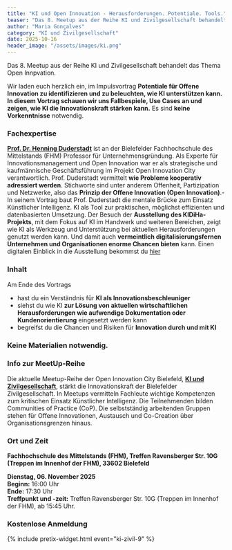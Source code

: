 ```yaml
---
title: "KI und Open Innovation - Herausforderungen. Potentiale. Tools."
teaser: "Das 8. Meetup aus der Reihe KI und Zivilgesellschaft behandelt das Thema Open Innovation."
author: "Maria Gonçalves"
category: "KI und Zivilgesellschaft"
date: 2025-10-16
header_image: "/assets/images/ki.png"
---
```


Das 8. Meetup aus der Reihe KI und Zivilgesellschaft behandelt das Thema Open Innpvation. 

Wir laden euch herzlich ein, im Impulsvortrag **Potentiale für Offene Innovation zu identifizieren und zu beleuchten, wie KI unterstützen kann.**
**In diesem Vortrag schauen wir uns Fallbespiele, Use Cases an und zeigen, wie KI die Innovationskraft stärken kann.** 
Es sind **keine Vorkenntnisse** notwendig.

### Fachexpertise
**[Prof. Dr. Henning Duderstadt](https://www.linkedin.com/in/henning-duderstadt/)** ist an der Bielefelder Fachhochschule des Mittelstands (FHM) Professor für Unternehmensgründung. Als Experte für Innovationsmanagement und Open Innovation war er als strategische und kaufmännische Geschäftsführung im Projekt Open Innovation City verantwortlich. 
Prof. Duderstadt vermittelt **wie Probleme kooperativ adressiert werden**. Stichworte sind unter anderem Offenheit, Partizipation und Netzwerke, also das **Prinzip der Offene Innovation (Open Innovation)**.- In seinem Vortrag baut Prof. Duderstadt die mentale Brücke zum Einsatz Künstlicher Intelligenz. KI als Tool zur praktischen, möglichst effizienten und datenbasierten Umsetzung.
Der Besuch der **Ausstellung des KIDiHa-Projekts**, mit dem Fokus auf KI im Handwerk und weiteren Bereichen, zeigt wie KI als Werkzeug und Unterstützung bei aktuellen Herausforderungen genutzt werden kann. Und damit auch **vermeintlich digitalisierungsfernen Unternehmen und Organisationen enorme Chancen bieten** kann. 
Einen digitalen Einblick in die Ausstellung bekommst du [hier](https://www.ki-di-ha.de/angebote-fuer-das-handwerk/ausstellung-1/)

### Inhalt
Am Ende des Vortrags
- hast du ein Verständnis für **KI als Innovationsbeschleuniger**
- siehst du wie KI **zur Lösung von aktuellen wirtschaftlichen Herausforderungen wie aufwendige Dokumentation oder Kundenorientierung** eingesetzt werden kann
- begreifst du die Chancen und Risiken für **Innovation durch und mit KI**

### Keine Materialien notwendig.


### Info zur MeetUp-Reihe
Die aktuelle Meetup-Reihe der Open Innovation City Bielefeld, [**KI und Zivilgesellschaft**](https://oic-bielefeld.de/ki/), stärkt die Innovationskraft der Bielefelder Zivilgesellschaft. In Meetups vermitteln Fachleute wichtige Kompetenzen zum kritischen Einsatz Künstlicher Intelligenz. Die Teilnehmenden bilden Communities of Practice (CoP). Die selbstständig arbeitenden Gruppen stehen für Offene Innovationen, Austausch und Co-Creation über Organisationsgrenzen hinaus.

### Ort und Zeit
**Fachhochschule des Mittelstands (FHM), Treffen Ravensberger Str. 10G (Treppen im Innenhof der FHM), 33602 Bielefeld**

**Dienstag, 06. November 2025**<br>
**Beginn:** 16:00 Uhr<br>
**Ende:** 17:30 Uhr<br>
**Treffpunkt und -zeit:** Treffen Ravensberger Str. 10G (Treppen im Innenhof der FHM), ab 15:45 Uhr.

### Kostenlose Anmeldung
{% include pretix-widget.html event="ki-zivil-9" %}
